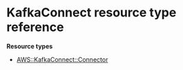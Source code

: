 # KafkaConnect resource type reference<a name="AWS_KafkaConnect"></a>

**Resource types**
+ [AWS::KafkaConnect::Connector](aws-resource-kafkaconnect-connector.md)